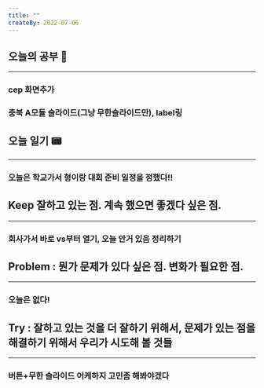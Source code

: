 ```yaml
---
title: ""
createBy: 2022-07-06
---
```

## 오늘의 공부 🎉
---
### cep 화면추가
### 충북 A모듈 슬라이드(그냥 무한슬라이드만), label링

## 오늘 일기 📟
---
### 오늘은 학교가서 형이랑 대회 준비 일정을 정했다!!

## Keep 잘하고 있는 점. 계속 했으면 좋겠다 싶은 점.
---
### 회사가서 바로 vs부터 열기, 오늘 안거 있음 정리하기

## Problem : 뭔가 문제가 있다 싶은 점. 변화가 필요한 점.
---
### 오늘은 없다!

## Try : 잘하고 있는 것을 더 잘하기 위해서, 문제가 있는 점을 해결하기 위해서 우리가 시도해 볼 것들
---
### 버튼+무한 슬라이드 어케하지 고민좀 해봐야겠다